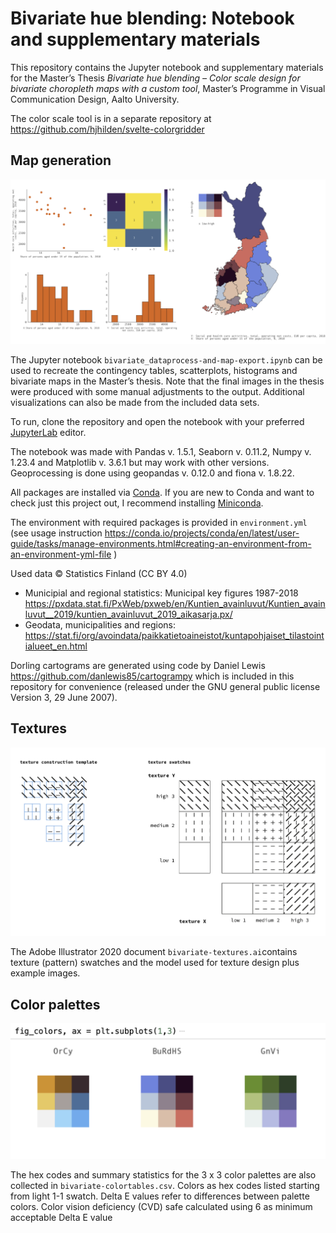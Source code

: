 # Bivariate hue blending: Notebook and supplementary materials
This repository contains the Jupyter notebook and supplementary materials for the Master’s Thesis _Bivariate hue blending – Color scale design for bivariate choropleth maps with a custom tool_, Master’s Programme in Visual Communication Design, Aalto University.

The color scale tool is in a separate repository at https://github.com/hjhilden/svelte-colorgridder

## Map generation

![Contingency table, histograms, bivariate map design](images/bivariate-map.png)

The Jupyter notebook `bivariate_dataprocess-and-map-export.ipynb` can be used to recreate the contingency tables, scatterplots, histograms and bivariate maps in the Master’s thesis. Note that the final images in the thesis were produced with some manual adjustments to the output. Additional visualizations can also be made from the included data sets.

To run, clone the repository and open the notebook with your preferred [JupyterLab](https://jupyter.org/) editor. 

The notebook was made with Pandas v. 1.5.1, Seaborn v. 0.11.2, Numpy v. 1.23.4 and Matplotlib v. 3.6.1 but may work with other versions. Geoprocessing is done using geopandas v. 0.12.0 and fiona v. 1.8.22. 

All packages are installed via [Conda](https://docs.conda.io/en/latest/). If you are new to Conda and want to check just this project out, I recommend installing [Miniconda](https://docs.conda.io/en/latest/miniconda.html). 

The environment with required packages is provided in 
`environment.yml` (see usage instruction https://conda.io/projects/conda/en/latest/user-guide/tasks/manage-environments.html#creating-an-environment-from-an-environment-yml-file )

Used data © Statistics Finland (CC BY 4.0)
- Municipial and regional statistics: Municipal key figures 1987-2018 https://pxdata.stat.fi/PxWeb/pxweb/en/Kuntien_avainluvut/Kuntien_avainluvut__2019/kuntien_avainluvut_2019_aikasarja.px/
- Geodata, municipalities and regions: https://stat.fi/org/avoindata/paikkatietoaineistot/kuntapohjaiset_tilastointialueet_en.html

Dorling cartograms are generated using code by Daniel Lewis https://github.com/danlewis85/cartogrampy which is included in this repository for convenience (released under the GNU general public license Version 3, 29 June 2007).

## Textures
![Texture construction and texture palettes](images/textures.png)

The Adobe Illustrator 2020 document `bivariate-textures.ai`contains texture (pattern) swatches and the model used for texture design plus example images. 

## Color palettes
![Three new bivariate color palettes](images/colorpalettes.png)

The hex codes and summary statistics for the 3 x 3 color palettes are also collected in 
`bivariate-colortables.csv`.
Colors as hex codes listed starting from light 1-1 swatch.
Delta E values refer to differences between palette colors.
Color vision deficiency (CVD) safe calculated using 6 as minimum acceptable Delta E value 